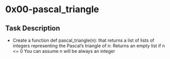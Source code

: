# 0x00-pascal_triangle

## Task Description

- Create a function def pascal_triangle(n): that returns a list of lists of integers representing the Pascal’s triangle of n:
Returns an empty list if n <= 0
You can assume n will be always an integer
